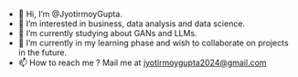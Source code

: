 - 👋 Hi, I’m @JyotirmoyGupta.
- 👀 I’m interested in business, data analysis and data science.
- 🌱 I’m currently studying about GANs and LLMs.
- 💞️ I’m currently in my learning phase and wish to collaborate on projects in the future.
- 📫 How to reach me ? Mail me at jyotirmoygupta2024@gmail.com

<!---
JyotirmoyGupta/JyotirmoyGupta is a ✨ special ✨ repository because its `README.md` (this file) appears on your GitHub profile.
You can click the Preview link to take a look at your changes.
--->
